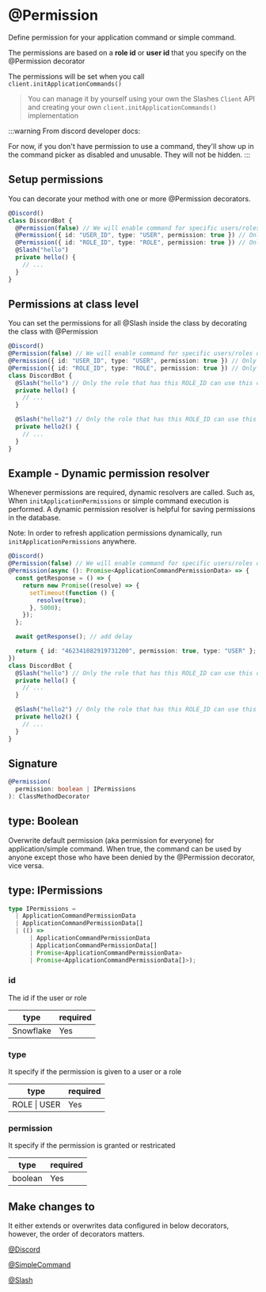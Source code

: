 # @Permission

Define permission for your application command or simple command.

The permissions are based on a **role id** or **user id** that you specify on the @Permission decorator

The permissions will be set when you call `client.initApplicationCommands()`

> You can manage it by yourself using your own the Slashes `Client` API and creating your own `client.initApplicationCommands()` implementation

:::warning
From discord developer docs:

For now, if you don't have permission to use a command, they'll show up in the command picker as disabled and unusable. They will not be hidden.
:::

## Setup permissions

You can decorate your method with one or more @Permission decorators.

```ts
@Discord()
class DiscordBot {
  @Permission(false) // We will enable command for specific users/roles only, so disable it for everyone
  @Permission({ id: "USER_ID", type: "USER", permission: true }) // Only the role that has this USER_ID can use this command
  @Permission({ id: "ROLE_ID", type: "ROLE", permission: true }) // Only the role that has this ROLE_ID can use this command
  @Slash("hello")
  private hello() {
    // ...
  }
}
```

## Permissions at class level

You can set the permissions for all @Slash inside the class by decorating the class with @Permission

```ts
@Discord()
@Permission(false) // We will enable command for specific users/roles only, so disable it for everyone
@Permission({ id: "USER_ID", type: "USER", permission: true }) // Only the role that has this USER_ID can use this command
@Permission({ id: "ROLE_ID", type: "ROLE", permission: true }) // Only the role that has this ROLE_ID can use this command
class DiscordBot {
  @Slash("hello") // Only the role that has this ROLE_ID can use this command
  private hello() {
    // ...
  }

  @Slash("hello2") // Only the role that has this ROLE_ID can use this command
  private hello2() {
    // ...
  }
}
```

## Example - Dynamic permission resolver

Whenever permissions are required, dynamic resolvers are called. Such as, When `initApplicationPermissions` or simple command execution is performed. A dynamic permission resolver is helpful for saving permissions in the database.

Note: In order to refresh application permissions dynamically, run `initApplicationPermissions` anywhere.

```ts
@Discord()
@Permission(false) // We will enable command for specific users/roles only, so disable it for everyone
@Permission(async (): Promise<ApplicationCommandPermissionData> => {
  const getResponse = () => {
    return new Promise((resolve) => {
      setTimeout(function () {
        resolve(true);
      }, 5000);
    });
  };

  await getResponse(); // add delay

  return { id: "462341082919731200", permission: true, type: "USER" };
})
class DiscordBot {
  @Slash("hello") // Only the role that has this ROLE_ID can use this command
  private hello() {
    // ...
  }

  @Slash("hello2") // Only the role that has this ROLE_ID can use this command
  private hello2() {
    // ...
  }
}
```

## Signature

```ts
@Permission(
  permission: boolean | IPermissions
): ClassMethodDecorator
```

## type: Boolean

Overwrite default permission (aka permission for everyone) for application/simple command. When true, the command can be used by anyone except those who have been denied by the @Permission decorator, vice versa.

## type: IPermissions

```ts
type IPermissions =
  | ApplicationCommandPermissionData
  | ApplicationCommandPermissionData[]
  | (() =>
      | ApplicationCommandPermissionData
      | ApplicationCommandPermissionData[]
      | Promise<ApplicationCommandPermissionData>
      | Promise<ApplicationCommandPermissionData[]>);
```

### id

The id if the user or role

| type      | required |
| --------- | -------- |
| Snowflake | Yes      |

### type

It specify if the permission is given to a user or a role

| type         | required |
| ------------ | -------- |
| ROLE \| USER | Yes      |

### permission

It specify if the permission is granted or restricated

| type    | required |
| ------- | -------- |
| boolean | Yes      |

## Make changes to

It either extends or overwrites data configured in below decorators, however, the order of decorators matters.

[@Discord](/docs/decorators/general/discord)

[@SimpleCommand](/docs/decorators/commands/simplecommand)

[@Slash](/docs/decorators/commands/slash)
